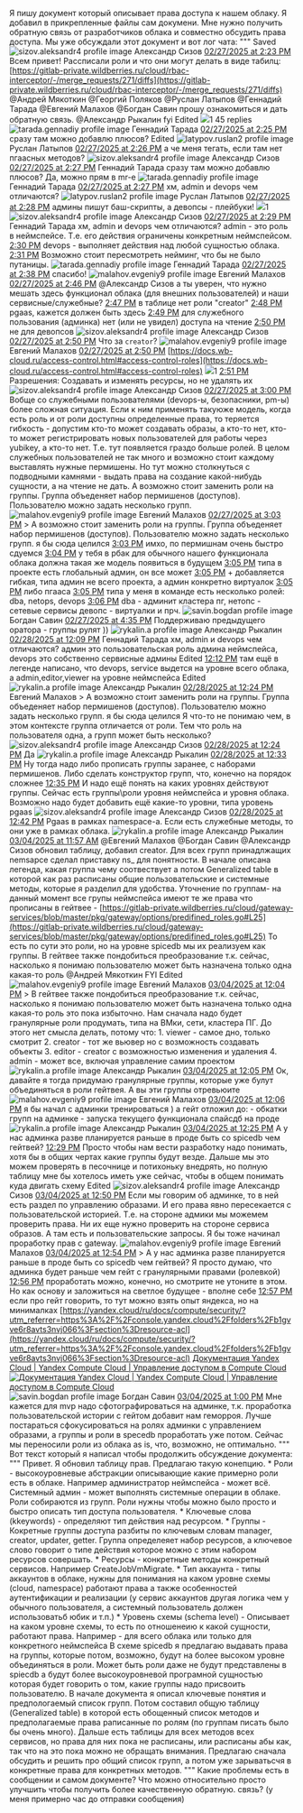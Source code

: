 Я пишу документ который описывает права доступа к нашем облаку. Я добавил в прикрепленные файлы сам докумени. Мне нужно получить обратную связь от разработчиков облака и совместно обсудить права доступа. Мы уже обсуждали этот документ и вот лог чата: """ Saved ![sizov.aleksandr4 profile image](https://band.wb.ru/api/v4/users/6ppofrj1kj8wtm4nonuqpwp8fc/image?_=1738928085805) Александр Сизов [02/27/2025 at 2:23 PM](https://band.wb.ru/wbcloud/pl/4ghtmjhwep8m3bfrkoywersysy) Всем привет! Рассписали роли и что они могут делать в виде табилц: [https://gitlab-private.wildberries.ru/cloud/rbac-interceptor/-/merge_requests/271/diffs](https://gitlab-private.wildberries.ru/cloud/rbac-interceptor/-/merge_requests/271/diffs) @Андрей Мякоткин @Георгий Поляков @Руслан Латыпов @Геннадий Тарада @Евгений Малахов @Богдан Савин прошу ознакомиться и дать обратную связь. @Александр Рыкалин fyi Edited ![](https://band.wb.ru/static/emoji/1f44d.png)1 45 replies ![tarada.gennadiy profile image](https://band.wb.ru/api/v4/users/g94n6bzpei885f1cnq39u7eyuh/image?_=1721895799980) Геннадий Тарада [02/27/2025 at 2:25 PM](https://band.wb.ru/wbcloud/pl/qf6u17qujjnyzbfrzpknd79oxc) сразу там можно добавлю плюсов? Edited ![latypov.ruslan2 profile image](https://band.wb.ru/api/v4/users/51wza6rtz3fwde9baw6i3d3g9y/image?_=1731083254094) Руслан Латыпов [02/27/2025 at 2:26 PM](https://band.wb.ru/wbcloud/pl/yskf4aq9mbn8ib84ed464ajn1c) а че меня тегать, если там нет пгаасных методов? ![sizov.aleksandr4 profile image](https://band.wb.ru/api/v4/users/6ppofrj1kj8wtm4nonuqpwp8fc/image?_=1738928085805) Александр Сизов [02/27/2025 at 2:27 PM](https://band.wb.ru/wbcloud/pl/seyc5smkrtdrpnepxnrsaq495y) Геннадий Тарада сразу там можно добавлю плюсов? Да, можно прям в mr-е ![tarada.gennadiy profile image](https://band.wb.ru/api/v4/users/g94n6bzpei885f1cnq39u7eyuh/image?_=1721895799980) Геннадий Тарада [02/27/2025 at 2:27 PM](https://band.wb.ru/wbcloud/pl/6p3gicyxdbbwpfmrt9kebupnor) хм, admin и devops чем отличаются? ![latypov.ruslan2 profile image](https://band.wb.ru/api/v4/users/51wza6rtz3fwde9baw6i3d3g9y/image?_=1731083254094) Руслан Латыпов [02/27/2025 at 2:28 PM](https://band.wb.ru/wbcloud/pl/hdby7oaietb33pnm7sf86awxpw) админы пишут баш-скрипты, а девопсы - плейбуки! ![](https://band.wb.ru/static/emoji/1f601.png)1 ![sizov.aleksandr4 profile image](https://band.wb.ru/api/v4/users/6ppofrj1kj8wtm4nonuqpwp8fc/image?_=1738928085805) Александр Сизов [02/27/2025 at 2:29 PM](https://band.wb.ru/wbcloud/pl/cpkkofhp8id8bk3imfutzkk14h) Геннадий Тарада хм, admin и devops чем отличаются? admin - это роль в неймспейсе. Т.е. его действия ограничены конкретным неймспейсом. [2:30 PM](https://band.wb.ru/wbcloud/pl/iizpfo7jcifj8e1n8xhsa3qs4r) devops - выполняет действия над любой сущностью облака. [2:31 PM](https://band.wb.ru/wbcloud/pl/eg5epxsdejfz3rccfi13stuwrr) Возможно стоит пересмотреть нейминг, что бы не было путаницы. ![tarada.gennadiy profile image](https://band.wb.ru/api/v4/users/g94n6bzpei885f1cnq39u7eyuh/image?_=1721895799980) Геннадий Тарада [02/27/2025 at 2:38 PM](https://band.wb.ru/wbcloud/pl/78okst9wmjfoumitg6nemokw6e) спасибо! ![malahov.evgeniy9 profile image](https://band.wb.ru/api/v4/users/93qrfmbhabnm3e5ip1ifronfmw/image?_=1725015069761) Евгений Малахов [02/27/2025 at 2:46 PM](https://band.wb.ru/wbcloud/pl/tejewpti7jybjjn5i77bw3znme) @Александр Сизов а ты уверен, что нужно мешать здесь функционал облака (для внешних пользователей) и наши сервисные/служебные? [2:47 PM](https://band.wb.ru/wbcloud/pl/d7nn7cpok78qxyssuzmw3hobtw) в таблице нет роли "creator" [2:48 PM](https://band.wb.ru/wbcloud/pl/x11smpkj87b3t81owyxk9ch14a) pgaas, кажется должен быть здесь [2:49 PM](https://band.wb.ru/wbcloud/pl/txbb5r1xjpfydji1u687e55b7y) для служебного пользования (админка) нет (или не увидел) доступа на чтение [2:50 PM](https://band.wb.ru/wbcloud/pl/siqda3d8cpdtzxqz11mcjocopw) не для девопсов ![sizov.aleksandr4 profile image](https://band.wb.ru/api/v4/users/6ppofrj1kj8wtm4nonuqpwp8fc/image?_=1738928085805) Александр Сизов [02/27/2025 at 2:50 PM](https://band.wb.ru/wbcloud/pl/9w6h4z8popbyfcftzjtywbqzie) Что за `creator`? ![malahov.evgeniy9 profile image](https://band.wb.ru/api/v4/users/93qrfmbhabnm3e5ip1ifronfmw/image?_=1725015069761) Евгений Малахов [02/27/2025 at 2:50 PM](https://band.wb.ru/wbcloud/pl/pstzeqbcajypuqpxafqemoib6y) [https://docs.wb-cloud.ru/access-control.html#access-control-roles](https://docs.wb-cloud.ru/access-control.html#access-control-roles) ![](https://band.wb.ru/static/emoji/1f44d.png)1 [2:51 PM](https://band.wb.ru/wbcloud/pl/txy314oy378cxc54gxcokao8ty) Разрешения: Создавать и изменять ресурсы, но не удалять их ![sizov.aleksandr4 profile image](https://band.wb.ru/api/v4/users/6ppofrj1kj8wtm4nonuqpwp8fc/image?_=1738928085805) Александр Сизов [02/27/2025 at 3:00 PM](https://band.wb.ru/wbcloud/pl/i1eonswinb8j8rcodmzywgfjnc) Вобще со служебными пользователями (devops-ы, безопасники, pm-ы) более сложная ситуация. Если к ним применять такуюже модель, когда есть роль и от роли доступны определенные права, то теряется гибкость - допустим кто-то может создавать образы, а кто-то нет, кто-то может регистрировать новых пользователей для работы через yubikey, а кто-то нет. Т.е. тут появляется граздо больше ролей. В целом служебных пользователей не так много и возможно стоит каждому выставлять нужные пермишены. Но тут можно столкнуться с подводными камнями - выдать права на создание какой-нибудь сущности, а на чтение не дать. А возможно стоит заменить роли на группы. Группа объеденяет набор пермишенов (доступов). Пользователю можно задать несколько групп. ![malahov.evgeniy9 profile image](https://band.wb.ru/api/v4/users/93qrfmbhabnm3e5ip1ifronfmw/image?_=1725015069761) Евгений Малахов [02/27/2025 at 3:03 PM](https://band.wb.ru/wbcloud/pl/xpqwo1gey7nidqhwdxhefoexaw) > А возможно стоит заменить роли на группы. Группа объеденяет набор пермишенов (доступов). Пользователю можно задать несколько групп. я бы сюда целился [3:03 PM](https://band.wb.ru/wbcloud/pl/udxzwogr1ifi7bufqzzimo11dh) имхо, по пермишнам очень быстро сдуемся [3:04 PM](https://band.wb.ru/wbcloud/pl/g6zy8b4373d3mk4fnzaipp97dy) у тебя в рбак для обычного нашего функционала облака должна такая же модель появиться в будущем [3:05 PM](https://band.wb.ru/wbcloud/pl/jzbic1wj87f38kgdspnpgjwqzr) типа в проекте есть глобальный админ, он все может [3:05 PM](https://band.wb.ru/wbcloud/pl/bc484isoat8zimx943tm93e7so) + добавляется гибкая, типа админ не всего проекта, а админ конкретно виртуалок [3:05 PM](https://band.wb.ru/wbcloud/pl/f4eh88ixo7dntkoumcthaatwde) либо пгааса [3:05 PM](https://band.wb.ru/wbcloud/pl/sh9cshqy87g4pkhdq4qjpnq77h) типа у меня в команде есть несколько ролей: dba, netops, devops [3:06 PM](https://band.wb.ru/wbcloud/pl/wn5gprgtk3dpdqckfm4e1khp8h) dba - админит кластера пг, нетопс - сетевые сервисы девопс - виртуалки и прч. ![savin.bogdan profile image](https://band.wb.ru/api/v4/users/hpk7iaeg5bbydg7qiehhqq76ze/image?_=1721897072240) Богдан Савин [02/27/2025 at 4:35 PM](https://band.wb.ru/wbcloud/pl/acweq44y93bz5kp19gsiyje8dc) Поддерживаю предыдущего оратора - группы рулят )) ![rykalin.a profile image](https://band.wb.ru/api/v4/users/1x8pjr7h7tb6tdwcoimfqgak7o/image?_=1724872337750) Александр Рыкалин [02/28/2025 at 12:09 PM](https://band.wb.ru/wbcloud/pl/37pwax94k3nhbeoc4p3mgkn7se) Геннадий Тарада хм, admin и devops чем отличаются? админ это пользовательская роль админа неймспейса, devops это собственно сервисные админы Edited [12:12 PM](https://band.wb.ru/wbcloud/pl/p4m8iwn57i85zf81pqo9athmir) там ещё в легенде написано, что devops, service выдется на уровне всего облака, а admin,editor,viewer на уровне неймспейса Edited ![rykalin.a profile image](https://band.wb.ru/api/v4/users/1x8pjr7h7tb6tdwcoimfqgak7o/image?_=1724872337750) Александр Рыкалин [02/28/2025 at 12:24 PM](https://band.wb.ru/wbcloud/pl/8pqto61yz3nudrnm99831jpato) Евгений Малахов > А возможно стоит заменить роли на группы. Группа объеденяет набор пермишенов (доступов). Пользователю можно задать несколько групп. я бы сюда целился Я что-то не понимаю чем, в этом контексте группа отличается от роли. Тем что роль на пользователя одна, а групп может быть несколько? ![sizov.aleksandr4 profile image](https://band.wb.ru/api/v4/users/6ppofrj1kj8wtm4nonuqpwp8fc/image?_=1738928085805) Александр Сизов [02/28/2025 at 12:24 PM](https://band.wb.ru/wbcloud/pl/4wz34z741pnepn83k3iu5ktash) Да ![rykalin.a profile image](https://band.wb.ru/api/v4/users/1x8pjr7h7tb6tdwcoimfqgak7o/image?_=1724872337750) Александр Рыкалин [02/28/2025 at 12:33 PM](https://band.wb.ru/wbcloud/pl/tkwcsugy678sbmnzz4pw4znxaw) Ну тогда надо либо прописать группы заранее, с наборами пермишенов. Либо сделать конструктор групп, что, конечно на порядок сложнее [12:35 PM](https://band.wb.ru/wbcloud/pl/sek8eyntj7gqje4ec9smc3866e) И надо ещё понять на каких уровнях действуют группы. Сейчас есть группы\роли уровня неймспейса и уровня облака. Возможно надо будет добавить ещё какие-то уровни, типа уровень pgaas ![sizov.aleksandr4 profile image](https://band.wb.ru/api/v4/users/6ppofrj1kj8wtm4nonuqpwp8fc/image?_=1738928085805) Александр Сизов [02/28/2025 at 12:42 PM](https://band.wb.ru/wbcloud/pl/4x45ywyptfnatpo4c8agbf4k6c) Pgaas в рамках namespace-а. Если есть служебные методы, то они уже в рамках облака. ![rykalin.a profile image](https://band.wb.ru/api/v4/users/1x8pjr7h7tb6tdwcoimfqgak7o/image?_=1724872337750) Александр Рыкалин [03/04/2025 at 11:57 AM](https://band.wb.ru/wbcloud/pl/fhnx1iq49byuxn1jijiie9db8y) @Евгений Малахов @Богдан Савин @Александр Сизов обновил таблицу, добавил creator. Для всех групп принадлжащих nemsapce сделал приставку ns_ для понятности. В начале описана легенда, какая группа чему соотвествует а потом Generalized table в которой как раз расписаны общие пользовательские и системные методы, которые я разделил для удобства. Уточнение по группам- на данный момент все групы неймспейса имеют те же права что прописаны в гейтвее - [https://gitlab-private.wildberries.ru/cloud/gateway-services/blob/master/pkg/gateway/options/predifined_roles.go#L25](https://gitlab-private.wildberries.ru/cloud/gateway-services/blob/master/pkg/gateway/options/predifined_roles.go#L25) То есть по сути это роли, но на уровне spicedb мы их реализуем как группы. В гейтвее также пондобиться преобразование т.к. сейчас, насколько я понимаю пользователю может быть назначена только одна какая-то роль @Андрей Мякоткин FYI Edited ![malahov.evgeniy9 profile image](https://band.wb.ru/api/v4/users/93qrfmbhabnm3e5ip1ifronfmw/image?_=1725015069761) Евгений Малахов [03/04/2025 at 12:04 PM](https://band.wb.ru/wbcloud/pl/p9zcskar6385bnb8g5qhqf5zmc) > В гейтвее также пондобиться преобразование т.к. сейчас, насколько я понимаю пользователю может быть назначена только одна какая-то роль это пока избыточно. Нам сначала надо будет гранулярные роли продумать, типа на ВМки, сети, кластера ПГ. До этого нет смысла делать, потому что: 1. viewer - самое дно, только смотрит 2. creator - тот же вьювер но с возможность создавать объекты 3. editor - creator с возможностью изменения и удаления 4. admin - может все, включая управление самим проектом ![rykalin.a profile image](https://band.wb.ru/api/v4/users/1x8pjr7h7tb6tdwcoimfqgak7o/image?_=1724872337750) Александр Рыкалин [03/04/2025 at 12:05 PM](https://band.wb.ru/wbcloud/pl/3c6k7ncxdfnyzdbqxu87nmkdhe) Ок, давайте я тогда придумаю гранулярные группы, которые уже булут объединяться в роли гейтвея. А вы эти группы отревьюите ![malahov.evgeniy9 profile image](https://band.wb.ru/api/v4/users/93qrfmbhabnm3e5ip1ifronfmw/image?_=1725015069761) Евгений Малахов [03/04/2025 at 12:06 PM](https://band.wb.ru/wbcloud/pl/a3utrmkkcprujcj3ogspqumqyw) я бы начал с админки тренироваться ) а гейт отложил до: - обкатки групп на админке - запуска текущего функционала спайсдб на проде ![rykalin.a profile image](https://band.wb.ru/api/v4/users/1x8pjr7h7tb6tdwcoimfqgak7o/image?_=1724872337750) Александр Рыкалин [03/04/2025 at 12:25 PM](https://band.wb.ru/wbcloud/pl/jn9y7pn74f8fxkw6tbfb5877gh) А у нас админка разве планируется раньше в проде быть со spicedb чем гейтвей? [12:29 PM](https://band.wb.ru/wbcloud/pl/ifwqobher3nbprfjdt15gmeyjh) Просто чтобы нам вести разработку надо понимать, хотя бы в общих чертах какие группы будут везде. Дальше мы это можем проверять в песочнице и потихоньку внедрять, но полную таблицу мне бы хотелось иметь уже сейчас, чтобы в общем понимать куда двигать схему Edited ![sizov.aleksandr4 profile image](https://band.wb.ru/api/v4/users/6ppofrj1kj8wtm4nonuqpwp8fc/image?_=1738928085805) Александр Сизов [03/04/2025 at 12:50 PM](https://band.wb.ru/wbcloud/pl/pgdht76ykjya7f9we1yfy85ajc) Если мы говорим об админке, то в ней есть раздел по управлению образами. И его права явно пересекается с пользовательской историей. Т.е. на стороне адмики мы можемем проверить права. Ни их еще нужно проверить на стороне сервиса образов. А там есть и пользовательские запросы. Я бы тоже начинал проработку прав с gateway. ![malahov.evgeniy9 profile image](https://band.wb.ru/api/v4/users/93qrfmbhabnm3e5ip1ifronfmw/image?_=1725015069761) Евгений Малахов [03/04/2025 at 12:54 PM](https://band.wb.ru/wbcloud/pl/hkesin3r6jgopqn9knmj8xcncy) > А у нас админка разве планируется раньше в проде быть со spicedb чем гейтвей? Я просто думаю, что админка будет раньше чем гейт с гранулярными правами (ролевкой) [12:56 PM](https://band.wb.ru/wbcloud/pl/u1rakp1zwb8hzgf1dby7954o8o) проработать можно, конечно, но смотрите не утоните в этом. Но как основу и заложиться на светлое будущее - вполне себе [12:57 PM](https://band.wb.ru/wbcloud/pl/qfc9gaw9aina7xohit8npergec) если про гейт говорить, то тут можно взять опыт яндекса, но на минималках [https://yandex.cloud/ru/docs/compute/security/?utm_referrer=https%3A%2F%2Fconsole.yandex.cloud%2Ffolders%2Fb1gvve6r8avts3nvj066%3Fsection%3Dresource-acl](https://yandex.cloud/ru/docs/compute/security/?utm_referrer=https%3A%2F%2Fconsole.yandex.cloud%2Ffolders%2Fb1gvve6r8avts3nvj066%3Fsection%3Dresource-acl) [ Документация Yandex Cloud | Yandex Compute Cloud | Управление доступом в Compute Cloud ![Документация Yandex Cloud | Yandex Compute Cloud | Управление доступом в Compute Cloud](https://yandex.cloud/api/image-generator/generate?url=https:%2F%2Fyandex.cloud%2Fru%2Fimage-generator%2Fru%2Fdocs%2Fcompute%2Fsecurity&width=1280&height=640) ](https://yandex.cloud/ru/docs/compute/security/?utm_referrer=https%3A%2F%2Fconsole.yandex.cloud%2Ffolders%2Fb1gvve6r8avts3nvj066%3Fsection%3Dresource-acl "Документация Yandex Cloud | Yandex Compute Cloud | Управление доступом в Compute Cloud") ![savin.bogdan profile image](https://band.wb.ru/api/v4/users/hpk7iaeg5bbydg7qiehhqq76ze/image?_=1721897072240) Богдан Савин [03/04/2025 at 1:00 PM](https://band.wb.ru/wbcloud/pl/zin54jia8t8ofywnbc8bxto8gw) Мне кажется для mvp надо сфотографироваться на админке, т.к. проработка пользовательской истории с гейтом добавит нам геморроя. Лучше постараться сфокусироваться на ролях админки с управлением образами, а группы и роли в specedb проработать уже потом. Сейчас мы переносили роли из облака as is, что, возможно, не оптимально. """ Вот текст который я написал чтобы продолжить обсуждение документа: """ Привет. Я обновил таблицу прав. Предлагаю такую конепцию. * Роли - высокоуровневые абстракции описывающие какие примерно роли есть в облаке. Например администратор неймспейса - может всё. Системный админ - может выполнять системные операции в облаке. Роли собираются из групп. Роли нужны чтобы можно было просто и быстро описать тип доступа пользователя. * Ключевые слова (kkeywords) - определяют тип действия над ресурсом. * Группы - Кокретные группы доступа разбиты по ключевым словам manager, creator, updater, getter. Группа определеяет набор ресурсов, а ключевое слово говорит о типе действия которое можно с этим набором ресурсов совершать. * Ресурсы - конкретные методы конкретный сервисов. Например CreateJobVmMigrate. * Тип аккаунта - типы аккаунтов в облаке, нужны для понимания на каком уровне схемы (cloud, namespace) работают права а также особенностей аутентификации и реализации (у сервис аккаунтов другая логика чем у обычного пользователя, а системный пользователь должен использоватьб юбик и т.п.) * Уровень схемы (schema level) - Описывает на каком уровне схемы, то есть по отношенеию к какой сущности, работают права. Например - для всего облака или только для конкретного неймспейса В схеме spicedb я предлагаю выдавать права на группы, которые потом, возможно, будут на более высоком уровне объединяться в роли. Может быть роли даже не будут представлены в spiecdb а будут более высокоуровневой програмной сущностью которая будет говорить о том, какие группы надо присвоить пользователю. В начале документа я описал ключевые понятия и предпологаемый список групп. Потом составил общую таблицу (Generalized table) в которой есть обощенный список методов и предполагаемые права раписанные по ролям (по группам писать было бы очень много). Дальше есть таблицы для всех методов всех сервисов, но права для них пока не расписаны, или расписаны абы как, так что на это пока можно не обращать внимания. Предлагаю сначала обсудить и решить про общий список групп, а потом уже зарыватьсчя в конкретные права для конкретных методов. """ Какие проблемы есть в сообщении и самом документе? Что можно относительно просто улучшить чтобы получить более качественную обратную. связь? (у меня примерно час до отправки сообщения)